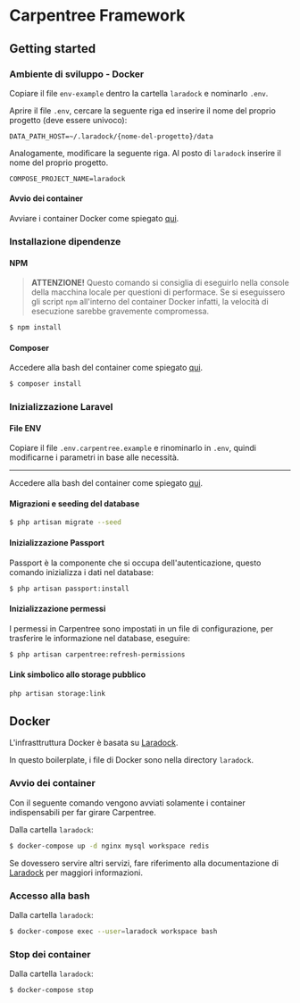 # Carpentree Framework

## Getting started

### Ambiente di sviluppo - Docker

Copiare il file `env-example` dentro la cartella `laradock` e nominarlo `.env`.

Aprire il file `.env`, cercare la seguente riga ed inserire il nome del proprio progetto (deve essere univoco):

``` text
DATA_PATH_HOST=~/.laradock/{nome-del-progetto}/data
```

Analogamente, modificare la seguente riga. Al posto di `laradock` inserire il nome del proprio progetto.

``` text
COMPOSE_PROJECT_NAME=laradock
```

#### Avvio dei container

Avviare i container Docker come spiegato [qui](#markdown-header-avvio-dei-container).

### Installazione dipendenze

#### NPM

> **ATTENZIONE!** Questo comando si consiglia di eseguirlo nella console della macchina locale per questioni di performace. Se si eseguissero gli script `npm` all'interno del container Docker infatti, la velocità di esecuzione sarebbe gravemente compromessa.

``` bash
$ npm install
```

#### Composer

Accedere alla bash del container come spiegato [qui](#markdown-header-accesso-alla-bash).

``` bash
$ composer install
```

### Inizializzazione Laravel

#### File ENV

Copiare il file `.env.carpentree.example` e rinominarlo in `.env`, quindi modificarne i parametri in base alle necessità.

---

Accedere alla bash del container come spiegato [qui](#markdown-header-accesso-alla-bash).

#### Migrazioni e seeding del database

``` bash
$ php artisan migrate --seed
```

#### Inizializzazione Passport

Passport è la componente che si occupa dell'autenticazione, questo comando inizializza i dati nel database:

``` bash
$ php artisan passport:install
```

#### Inizializzazione permessi

I permessi in Carpentree sono impostati in un file di configurazione, per trasferire le informazione nel database, eseguire:

``` bash
$ php artisan carpentree:refresh-permissions
```

#### Link simbolico allo storage pubblico

``` bash
php artisan storage:link
```

## Docker

L'infrasttruttura Docker è basata su [Laradock](https://laradock.io/).

In questo boilerplate, i file di Docker sono nella directory `laradock`.

### Avvio dei container

Con il seguente comando vengono avviati solamente i container indispensabili per far girare Carpentree.

Dalla cartella `laradock`:

``` bash
$ docker-compose up -d nginx mysql workspace redis
```

Se dovessero servire altri servizi, fare riferimento alla documentazione di [Laradock](https://laradock.io/documentation/) per maggiori informazioni.

### Accesso alla bash

Dalla cartella `laradock`:

``` bash
$ docker-compose exec --user=laradock workspace bash
```

### Stop dei container

Dalla cartella `laradock`:

``` bash
$ docker-compose stop
```
